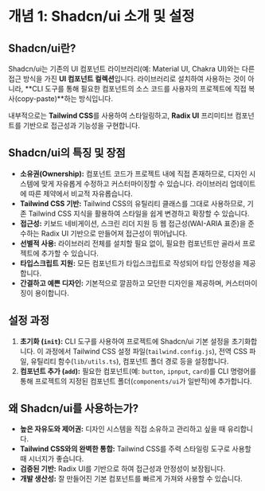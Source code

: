# 개념 1: Shadcn/ui 소개 및 설정

## Shadcn/ui란?

Shadcn/ui는 기존의 UI 컴포넌트 라이브러리(예: Material UI, Chakra UI)와는 다른 접근 방식을 가진 **UI 컴포넌트 컬렉션**입니다. 라이브러리로 설치하여 사용하는 것이 아니라, **CLI 도구를 통해 필요한 컴포넌트의 소스 코드를 사용자의 프로젝트에 직접 복사(copy-paste)**하는 방식입니다.

내부적으로는 **Tailwind CSS**를 사용하여 스타일링하고, **Radix UI** 프리미티브 컴포넌트를 기반으로 접근성과 기능성을 구현합니다.

## Shadcn/ui의 특징 및 장점

*   **소유권(Ownership):** 컴포넌트 코드가 프로젝트 내에 직접 존재하므로, 디자인 시스템에 맞게 자유롭게 수정하고 커스터마이징할 수 있습니다. 라이브러리 업데이트에 따른 제약에서 비교적 자유롭습니다.
*   **Tailwind CSS 기반:** Tailwind CSS의 유틸리티 클래스를 그대로 사용하므로, 기존 Tailwind CSS 지식을 활용하여 스타일을 쉽게 변경하고 확장할 수 있습니다.
*   **접근성:** 키보드 네비게이션, 스크린 리더 지원 등 웹 접근성(WAI-ARIA 표준)을 준수하는 Radix UI 기반으로 만들어져 접근성이 뛰어납니다.
*   **선별적 사용:** 라이브러리 전체를 설치할 필요 없이, 필요한 컴포넌트만 골라서 프로젝트에 추가할 수 있습니다.
*   **타입스크립트 지원:** 모든 컴포넌트가 타입스크립트로 작성되어 타입 안정성을 제공합니다.
*   **간결하고 예쁜 디자인:** 기본적으로 깔끔하고 모던한 디자인을 제공하며, 커스터마이징이 용이합니다.

## 설정 과정

1.  **초기화 (`init`):** CLI 도구를 사용하여 프로젝트에 Shadcn/ui 기본 설정을 초기화합니다. 이 과정에서 Tailwind CSS 설정 파일(`tailwind.config.js`), 전역 CSS 파일, 유틸리티 함수(`lib/utils.ts`), 컴포넌트 폴더 경로 등을 설정합니다.
2.  **컴포넌트 추가 (`add`):** 필요한 컴포넌트(예: `button`, `ipnput`, `card`)를 CLI 명령어를 통해 프로젝트의 지정된 컴포넌트 폴더(`components/ui`가 일반적)에 추가합니다.

## 왜 Shadcn/ui를 사용하는가?

*   **높은 자유도와 제어권:** 디자인 시스템을 직접 소유하고 관리하고 싶을 때 유리합니다.
*   **Tailwind CSS와의 완벽한 통합:** Tailwind CSS를 주력 스타일링 도구로 사용할 때 시너지가 좋습니다.
*   **검증된 기반:** Radix UI를 기반으로 하여 접근성과 안정성이 보장됩니다.
*   **개발 생산성:** 잘 만들어진 기본 컴포넌트를 빠르게 가져와 사용할 수 있습니다. 